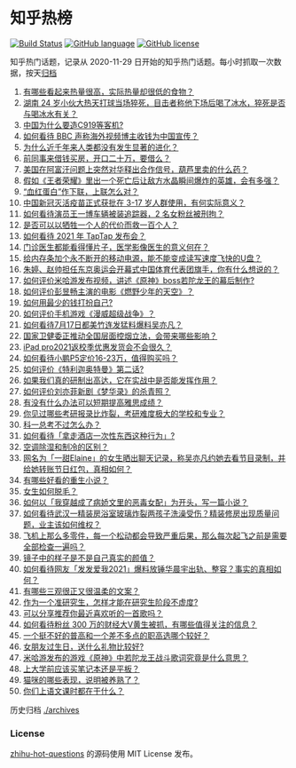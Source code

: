 # 知乎热榜
[![Build Status](https://github.com/ToWeLong/zhihu-hot-questions/workflows/CI/badge.svg)](https://github.com/ToWeLong/zhihu-hot-questions/actions)
[![GitHub language](https://img.shields.io/badge/language-golang-orange.svg)](https://golang.org/)
[![GitHub license](https://img.shields.io/github/license/ToWeLong/zhihu-hot-questions)](https://github.com/ToWeLong/zhihu-hot-questions/blob/main/LICENSE)

知乎热门话题，记录从 2020-11-29 日开始的知乎热门话题。每小时抓取一次数据，按天[归档](./archives)

<!-- BEGIN -->

1. [有哪些看起来热量很高，实际热量却很低的食物？](https://www.zhihu.com/question/359675190)
1. [湖南 24 岁小伙大热天打球当场猝死，目击者称他下场后喝了冰水，猝死是否与喝冰水有关？](https://www.zhihu.com/question/472510464)
1. [中国为什么要造C919等客机?](https://www.zhihu.com/question/384802353)
1. [如何看待 BBC 声称海外视频博主收钱为中国宣传？](https://www.zhihu.com/question/472575752)
1. [为什么近千年来人类都没有发生显著的进化？](https://www.zhihu.com/question/32004935)
1. [前同事来借钱买房，开口二十万，要借么？](https://www.zhihu.com/question/471426283)
1. [美国在阿富汗问题上突然对华释出合作信号，葫芦里卖的什么药？](https://www.zhihu.com/question/472572970)
1. [假如《王者荣耀》里出一个死亡后让敌方水晶瞬间爆炸的英雄，会有多强？](https://www.zhihu.com/question/469036260)
1. [“血红蛋白”作下联，上联怎么对？](https://www.zhihu.com/question/471731418)
1. [中国新冠灭活疫苗正式获批在 3-17 岁人群使用，有何实际意义？](https://www.zhihu.com/question/472628051)
1. [如何看待演员王一博车辆被装追踪器，2 名女粉丝被刑拘？](https://www.zhihu.com/question/472808340)
1. [是否可以以牺牲一个人的代价而救一百个人？](https://www.zhihu.com/question/38756276)
1. [如何看待 2021 年 TapTap 发布会？](https://www.zhihu.com/question/472833150)
1. [门诊医生都能看得懂片子，医学影像医生的意义何在？](https://www.zhihu.com/question/468765533)
1. [给内存条加个永不断开的移动电源，能不能变成读写速度飞快的U盘？](https://www.zhihu.com/question/417862977)
1. [朱婷、赵帅担任东京奥运会开幕式中国体育代表团旗手，你有什么想说的？](https://www.zhihu.com/question/472876558)
1. [如何评价米哈游发布视频，讲述《原神》boss若陀龙王的幕后制作?](https://www.zhihu.com/question/472619596)
1. [如何评价彭昱畅主演的电影《燃野少年的天空》？](https://www.zhihu.com/question/472571861)
1. [如何用最少的钱打扮自己?](https://www.zhihu.com/question/443604419)
1. [如何评价手机游戏《漫威超级战争》？](https://www.zhihu.com/question/472389426)
1. [如何看待7月17日都美竹连发猛料爆料吴亦凡？](https://www.zhihu.com/question/472743930)
1. [国家卫健委正推动全国层面控烟立法，会带来哪些影响？](https://www.zhihu.com/question/472532128)
1. [iPad pro2021返校季优惠发货会不会很久？](https://www.zhihu.com/question/468740569)
1. [如何看待小鹏P5定价16-23万，值得购买吗？](https://www.zhihu.com/question/472732035)
1. [如何评价《特利迦奥特曼》第二话?](https://www.zhihu.com/question/472705374)
1. [如果我们真的研制出高达，它在实战中是否能发挥作用？](https://www.zhihu.com/question/34574310)
1. [如何评价刘亦菲新剧《梦华录》的杀青照？](https://www.zhihu.com/question/470176416)
1. [有没有什么办法可以短期提高雅思成绩？](https://www.zhihu.com/question/428867238)
1. [你见过哪些考研报录比炸裂，考研难度极大的学校和专业？](https://www.zhihu.com/question/449575589)
1. [科一总考不过怎么办？](https://www.zhihu.com/question/452337875)
1. [如何看待「拿走酒店一次性东西这种行为」?](https://www.zhihu.com/question/465504404)
1. [空调除湿和制冷的区别？](https://www.zhihu.com/question/30879409)
1. [网名为「一甜Elaine」的女生晒出聊天记录，称吴亦凡约她去看节目录制，并给她转账节日红包，真相如何？](https://www.zhihu.com/question/472725599)
1. [有哪些好看的重生小说？](https://www.zhihu.com/question/314228140)
1. [女生如何脱毛？](https://www.zhihu.com/question/27899764)
1. [如何以「我穿越成了病娇文里的恶毒女配」为开头，写一篇小说？](https://www.zhihu.com/question/463353580)
1. [如何看待武汉一精装房浴室玻璃炸裂两孩子洗澡受伤？精装修房出现质量问题，业主该如何维权？](https://www.zhihu.com/question/472324813)
1. [飞机上那么多零件，每一个松动都会导致严重后果，那么每次起飞之前是需要全部检查一遍吗？](https://www.zhihu.com/question/463612668)
1. [镜子中的样子是不是自己真实的颜值？](https://www.zhihu.com/question/458577474)
1. [如何看待网友「发发爱我2021」爆料放锤华晨宇出轨、整容？事实的真相如何？](https://www.zhihu.com/question/472603288)
1. [有哪些三观很正又很温柔的文案？](https://www.zhihu.com/question/458254625)
1. [作为一个准研究生，怎样才能在研究生阶段不虚度?](https://www.zhihu.com/question/326709421)
1. [可以分享推荐你最近喜欢听的一首歌吗？](https://www.zhihu.com/question/471940303)
1. [如何看待粉丝 300 万的财经大V黄生被抓，有哪些值得关注的信息？](https://www.zhihu.com/question/472548624)
1. [一个挺不好的普高和一个差不多点的职高选哪个较好？](https://www.zhihu.com/question/471327805)
1. [女朋友过生日，送什么礼物比较好?](https://www.zhihu.com/question/451397123)
1. [米哈游发布的游戏《原神》中若陀龙王战斗歌词究竟是什么意思？](https://www.zhihu.com/question/472544913)
1. [上大学前应该买笔记本还是平板？](https://www.zhihu.com/question/464539314)
1. [猫咪的哪些表现，说明被养熟了？](https://www.zhihu.com/question/436001372)
1. [你们上语文课时都在干什么？](https://www.zhihu.com/question/360741477)

<!-- END -->

历史归档 [./archives](./archives)


### License
[zhihu-hot-questions](https://github.com/towelong/zhihu-hot-questions) 的源码使用 MIT License 发布。